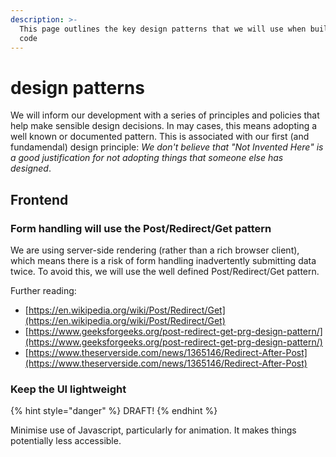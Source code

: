 ```yaml
---
description: >-
  This page outlines the key design patterns that we will use when building the
  code
---
```


# design patterns

We will inform our development with a series of principles and policies that help make sensible design decisions. In may cases, this means adopting a well known or documented pattern. This is associated with our first \(and fundamendal\) design principle: _We don't believe that "Not Invented Here" is a good justification for not adopting things that someone else has designed_. 

## Frontend

### Form handling will use the Post/Redirect/Get pattern

We are using server-side rendering \(rather than a rich browser client\), which means there is a risk of form handling inadvertently submitting data twice. To avoid this, we will use the well defined Post/Redirect/Get pattern.

Further reading:

* [https://en.wikipedia.org/wiki/Post/Redirect/Get](https://en.wikipedia.org/wiki/Post/Redirect/Get)
* [https://www.geeksforgeeks.org/post-redirect-get-prg-design-pattern/](https://www.geeksforgeeks.org/post-redirect-get-prg-design-pattern/)
* [https://www.theserverside.com/news/1365146/Redirect-After-Post](https://www.theserverside.com/news/1365146/Redirect-After-Post)

### Keep the UI lightweight

{% hint style="danger" %}
DRAFT!
{% endhint %}

Minimise use of Javascript, particularly for animation. It makes things potentially less accessible.

